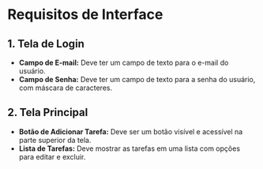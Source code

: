 # Requisitos de Interface

## 1. Tela de Login

- **Campo de E-mail:** Deve ter um campo de texto para o e-mail do usuário.
- **Campo de Senha:** Deve ter um campo de texto para a senha do usuário, com máscara de caracteres.

## 2. Tela Principal

- **Botão de Adicionar Tarefa:** Deve ser um botão visível e acessível na parte superior da tela.
- **Lista de Tarefas:** Deve mostrar as tarefas em uma lista com opções para editar e excluir.
